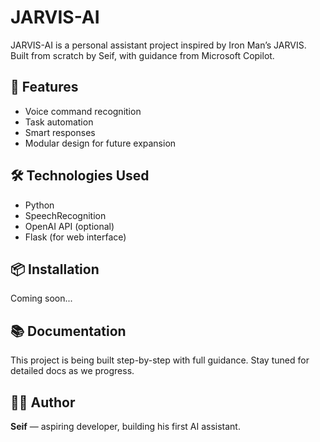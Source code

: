 # JARVIS-AI

JARVIS-AI is a personal assistant project inspired by Iron Man’s JARVIS. Built from scratch by Seif, with guidance from Microsoft Copilot.

## 🚀 Features
- Voice command recognition
- Task automation
- Smart responses
- Modular design for future expansion

## 🛠️ Technologies Used
- Python
- SpeechRecognition
- OpenAI API (optional)
- Flask (for web interface)

## 📦 Installation
Coming soon...

## 📚 Documentation
This project is being built step-by-step with full guidance. Stay tuned for detailed docs as we progress.

## 👨‍💻 Author
**Seif** — aspiring developer, building his first AI assistant.
